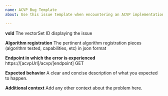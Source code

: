 ```yaml
---
name: ACVP Bug Template
about: Use this issue template when encountering an ACVP implementation server issue

---
```


**vsId**
The vectorSet ID displaying the issue

**Algorithm registration**
The pertinent algorithm registration pieces (algorithm tested, capabilities, etc) in json format

**Endpoint in which the error is experienced**
https://[acvpUrl]/acvp/[endpoint] GET

**Expected behavior**
A clear and concise description of what you expected to happen.

**Additional context**
Add any other context about the problem here.
